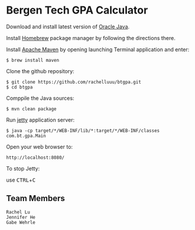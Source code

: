 Bergen Tech GPA Calculator
======================================

Download and install latest version of [Oracle Java](http://www.oracle.com/technetwork/java/javase/downloads/jdk8-downloads-2133151.html).

Install [Homebrew](http://brew.sh) package manager by following the directions there.

Install [Apache Maven](https://maven.apache.org/) by opening launching Terminal application and enter:

    $ brew install maven

Clone the github repository:

    $ git clone https://github.com/rachelluuu/btgpa.git
    $ cd btgpa
    
Comppile the Java sources:

    $ mvn clean package

Run [jetty](http://www.eclipse.org/jetty/) application server:

    $ java -cp target/*/WEB-INF/lib/*:target/*/WEB-INF/classes com.bt.gpa.Main

Open your web browser to:

    http://localhost:8080/  

To stop Jetty:

  use <kbd>CTRL</kbd>+<kbd>C</kbd>


Team Members
----------------
	Rachel Lu
	Jennifer He
	Gabe Wehrle
